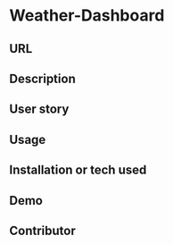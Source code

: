 # Weather-Dashboard
## URL

## Description

## User story

## Usage

## Installation or tech used

## Demo

## Contributor